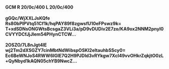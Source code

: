 #### GCM R 20/0c/400 L 20/0c/400 
**gGQc/WjXXLJsKQfe**<br/>**Rs80bPlPVtq51Cf1k/hqPAY89f8zgwsfU10eFPswz9k=**<br/>**T+xdSDNsONGWtsBcsgaZ3VLi3a/pD9vDUDiv2E7zo/KA9ox2NNM2pnyl0CVYYDCfJjJIem54PHynCTCW...**<br/><br/> 
**2OSZO/7L8nJgt4lE**<br/>**wj2Tm2dXSGZY7cinMbtNdWibspOSKI2eItauhbSScy0=**<br/>**Ec6BeWNJoS4RWW6IGlE7Q2H9PJDId3vRYkgw7XcI49vvOHkrZqkjtO0zL+QyNbyd1kAQN05chYB9NwcZ...**